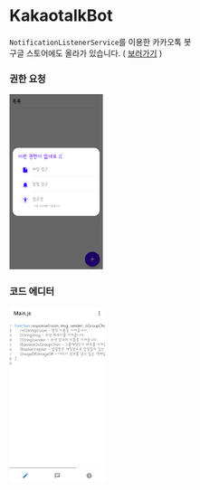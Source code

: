 # KakaotalkBot
``NotificationListenerService``를 이용한 카카오톡 봇<br>
구글 스토어에도 올라가 있습니다. ( [보러가기](https://play.google.com/store/apps/details?id=com.lml.talkbot) )

### 권한 요청
![권한요청](https://github.com/NoBrain0917/KakaotalkBot/blob/master/main.png?raw=true)

### 코드 에디터
![에디터](https://github.com/NoBrain0917/KakaotalkBot/blob/master/editor.png?raw=true)
